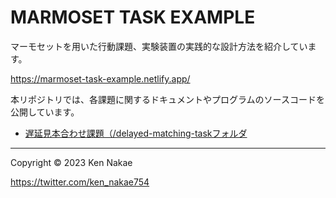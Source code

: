 # MARMOSET TASK EXAMPLE
マーモセットを用いた行動課題、実験装置の実践的な設計方法を紹介しています。

https://marmoset-task-example.netlify.app/

本リポジトリでは、各課題に関するドキュメントやプログラムのソースコードを公開しています。

- [遅延見本合わせ課題（/delayed-matching-taskフォルダ](/delayed-matching-task)


----

Copyright © 2023 Ken Nakae

https://twitter.com/ken_nakae754
